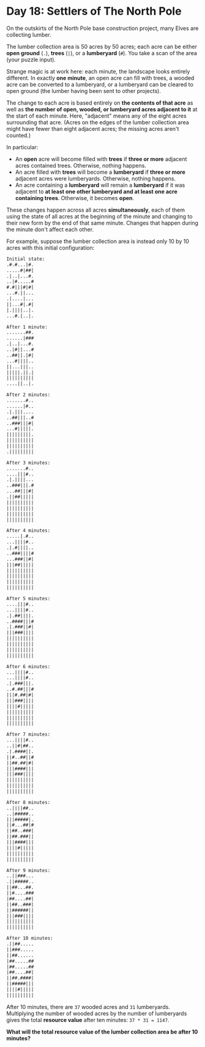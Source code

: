 # Day 18: Settlers of The North Pole

On the outskirts of the North Pole base construction project, many Elves are
collecting lumber.

The lumber collection area is 50 acres by 50 acres; each acre can be either
__open ground__ (`.`), __trees__ (`|`), or a __lumberyard__ (`#`). You take a
scan of the area (your puzzle input).

Strange magic is at work here: each minute, the landscape looks entirely
different. In exactly __one minute__, an open acre can fill with trees, a wooded
acre can be converted to a lumberyard, or a lumberyard can be cleared to open
ground (the lumber having been sent to other projects).

The change to each acre is based entirely on __the contents of that acre__ as
well as __the number of open, wooded, or lumberyard acres adjacent to it__ at
the start of each minute. Here, "adjacent" means any of the eight acres
surrounding that acre. (Acres on the edges of the lumber collection area might
have fewer than eight adjacent acres; the missing acres aren't counted.)

In particular:
- An __open__ acre will become filled with __trees__ if __three or more__
adjacent acres contained trees. Otherwise, nothing happens.
- An acre filled with __trees__ will become a __lumberyard__ if __three or
more__ adjacent acres were lumberyards. Otherwise, nothing happens.
- An acre containing a __lumberyard__ will remain a __lumberyard__ if it was
adjacent to __at least one other lumberyard and at least one acre containing
trees__. Otherwise, it becomes __open__.

These changes happen across all acres __simultaneously__, each of them using the
state of all acres at the beginning of the minute and changing to their new form
by the end of that same minute. Changes that happen during the minute don't
affect each other.

For example, suppose the lumber collection area is instead only 10 by 10 acres
with this initial configuration:

```txt
Initial state:
.#.#...|#.
.....#|##|
.|..|...#.
..|#.....#
#.#|||#|#|
...#.||...
.|....|...
||...#|.#|
|.||||..|.
...#.|..|.

After 1 minute:
.......##.
......|###
.|..|...#.
..|#||...#
..##||.|#|
...#||||..
||...|||..
|||||.||.|
||||||||||
....||..|.

After 2 minutes:
.......#..
......|#..
.|.|||....
..##|||..#
..###|||#|
...#|||||.
|||||||||.
||||||||||
||||||||||
.|||||||||

After 3 minutes:
.......#..
....|||#..
.|.||||...
..###|||.#
...##|||#|
.||##|||||
||||||||||
||||||||||
||||||||||
||||||||||

After 4 minutes:
.....|.#..
...||||#..
.|.#||||..
..###||||#
...###||#|
|||##|||||
||||||||||
||||||||||
||||||||||
||||||||||

After 5 minutes:
....|||#..
...||||#..
.|.##||||.
..####|||#
.|.###||#|
|||###||||
||||||||||
||||||||||
||||||||||
||||||||||

After 6 minutes:
...||||#..
...||||#..
.|.###|||.
..#.##|||#
|||#.##|#|
|||###||||
||||#|||||
||||||||||
||||||||||
||||||||||

After 7 minutes:
...||||#..
..||#|##..
.|.####||.
||#..##||#
||##.##|#|
|||####|||
|||###||||
||||||||||
||||||||||
||||||||||

After 8 minutes:
..||||##..
..|#####..
|||#####|.
||#...##|#
||##..###|
||##.###||
|||####|||
||||#|||||
||||||||||
||||||||||

After 9 minutes:
..||###...
.||#####..
||##...##.
||#....###
|##....##|
||##..###|
||######||
|||###||||
||||||||||
||||||||||

After 10 minutes:
.||##.....
||###.....
||##......
|##.....##
|##.....##
|##....##|
||##.####|
||#####|||
||||#|||||
||||||||||
```

After 10 minutes, there are `37` wooded acres and `31` lumberyards. Multiplying
the number of wooded acres by the number of lumberyards gives the total
__resource value__ after ten minutes: `37 * 31 = 1147`.

__What will the total resource value of the lumber collection area be after 10
minutes?__